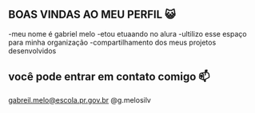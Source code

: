 ## BOAS VINDAS AO MEU PERFIL 😺

-meu nome é gabriel melo
-etou etuaando no alura
-ultilizo esse espaço para minha organização
-compartilhamento dos meus projetos desenvolvidos

## você pode entrar em contato comigo 📫

gabreil.melo@escola.pr.gov.br
@g.melosilv
